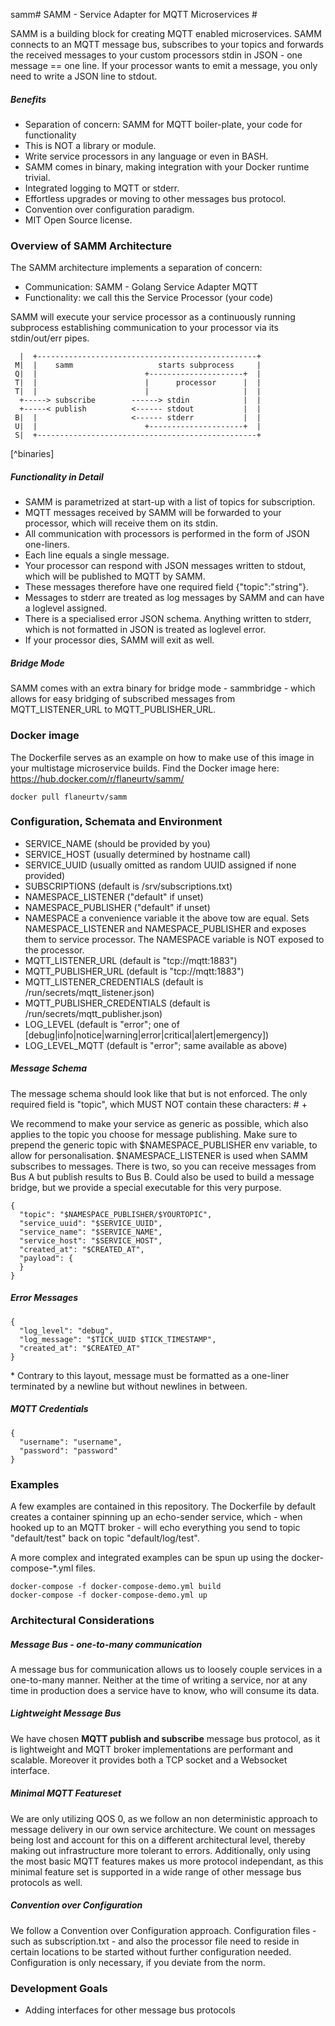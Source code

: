 samm# SAMM - Service Adapter for MQTT Microservices #

SAMM is a building block for creating MQTT enabled microservices. SAMM connects to an MQTT message bus, subscribes to your topics and forwards the received messages to your custom processors stdin in JSON - one message == one line. If your processor wants to emit a message, you only need to write a JSON line to stdout.

##### Benefits #####
* Separation of concern: SAMM for MQTT boiler-plate, your code for functionality
* This is NOT a library or module.
* Write service processors in any language or even in BASH.
* SAMM comes in binary, making integration with your Docker runtime trivial.
* Integrated logging to MQTT or stderr.
* Effortless upgrades or moving to other messages bus protocol.
* Convention over configuration paradigm.
* MIT Open Source license.

### Overview of SAMM Architecture ###
The SAMM architecture implements a separation of concern:
* Communication: SAMM - Golang Service Adapter MQTT
* Functionality: we call this the Service Processor (your code)

SAMM will execute your service processor as a continuously running subprocess establishing communication to your processor via its stdin/out/err pipes.
```
  |  +-------------------------------------------------+
 M|  |    samm                   starts subprocess     |
 Q|  |                        +---------------------+  |
 T|  |                        |      processor      |  |
 T|  |                        |                     |  |
  +-----> subscribe        ------> stdin            |  |
  +-----< publish          <------ stdout           |  |
 B|  |                     <------ stderr           |  |
 U|  |                        +---------------------+  |
 S|  +-------------------------------------------------+
```
[^binaries]

##### Functionality in Detail #####
* SAMM is parametrized at start-up with a list of topics for subscription.
* MQTT messages received by SAMM will be forwarded to your processor, which will receive them on its stdin.
* All communication with processors is performed in the form of JSON one-liners.
* Each line equals a single message.
* Your processor can respond with JSON messages written to stdout, which will be published to MQTT by SAMM.
* These messages therefore have one required field {"topic":"string"}.
* Messages to stderr are treated as log messages by SAMM and can have a loglevel assigned.
* There is a specialised error JSON schema. Anything written to stderr, which is not formatted in JSON is treated as loglevel error.
* If your processor dies, SAMM will exit as well.

##### Bridge Mode #####
SAMM comes with an extra binary for bridge mode - sammbridge - which allows for easy bridging of subscribed messages from MQTT_LISTENER_URL to MQTT_PUBLISHER_URL.

### Docker image ###

The Dockerfile serves as an example on how to make use of this image in your multistage microservice builds. Find the Docker image here: https://hub.docker.com/r/flaneurtv/samm/

```
docker pull flaneurtv/samm
```

### Configuration, Schemata and Environment ###
* SERVICE_NAME (should be provided by you)
* SERVICE_HOST (usually determined by hostname call)
* SERVICE_UUID (usually omitted as random UUID assigned if none provided)
* SUBSCRIPTIONS (default is /srv/subscriptions.txt)
* NAMESPACE_LISTENER ("default" if unset)
* NAMESPACE_PUBLISHER ("default" if unset)
* NAMESPACE a convenience variable it the above tow are equal. Sets NAMESPACE_LISTENER and NAMESPACE_PUBLISHER and exposes them to service processor. The NAMESPACE variable is NOT exposed to the processor.
* MQTT_LISTENER_URL (default is "tcp://mqtt:1883")
* MQTT_PUBLISHER_URL (default is "tcp://mqtt:1883")
* MQTT_LISTENER_CREDENTIALS (default is /run/secrets/mqtt_listener.json)
* MQTT_PUBLISHER_CREDENTIALS (default is /run/secrets/mqtt_publisher.json)
* LOG_LEVEL (default is "error"; one of [debug|info|notice|warning|error|critical|alert|emergency])
* LOG_LEVEL_MQTT (default is "error"; same available as above)

##### Message Schema #####
The message schema should look like that but is not enforced. The only required field is "topic", which MUST NOT contain these characters: # +

We recommend to make your service as generic as possible, which also applies to the topic you choose for message publishing. Make sure to prepend the generic topic with $NAMESPACE_PUBLISHER env variable, to allow for personalisation. $NAMESPACE_LISTENER is used when SAMM subscribes to messages. There is two, so you can receive messages from Bus A but publish results to Bus B. Could also be used to build a message bridge, but we provide a special executable for this very purpose.
```
{
  "topic": "$NAMESPACE_PUBLISHER/$YOURTOPIC",
  "service_uuid": "$SERVICE_UUID",
  "service_name": "$SERVICE_NAME",
  "service_host": "$SERVICE_HOST",
  "created_at": "$CREATED_AT",
  "payload": {
  }
}
```

##### Error Messages #####
```
{
  "log_level": "debug",
  "log_message": "$TICK_UUID $TICK_TIMESTAMP",
  "created_at": "$CREATED_AT"
}
```
\* Contrary to this layout, message must be formatted as a one-liner terminated by a newline but without newlines in between.

##### MQTT Credentials #####
```
{
  "username": "username",
  "password": "password"
}
```

### Examples ###

A few examples are contained in this repository. The Dockerfile by default creates a container spinning up an echo-sender service, which - when hooked up to an MQTT broker - will echo everything you send to topic "default/test" back on topic "default/log/test".

A more complex and integrated examples can be spun up using the docker-compose-*.yml files.

```
docker-compose -f docker-compose-demo.yml build
docker-compose -f docker-compose-demo.yml up
```

### Architectural Considerations ##
##### Message Bus - one-to-many communication #####
A message bus for communication allows us to loosely couple services in a one-to-many manner. Neither at the time of writing a service, nor at any time in production does a service have to know, who will consume its data.

##### Lightweight Message Bus #####
We have chosen **MQTT publish and subscribe** message bus protocol, as it is lightweight and MQTT broker implementations are performant and scalable. Moreover it provides both a TCP socket and a Websocket interface.

##### Minimal MQTT Featureset ####
We are only utilizing QOS 0, as we follow an non deterministic approach to message delivery in our own service architecture. We count on messages being lost and account for this on a different architectural level, thereby making out infrastructure more tolerant to errors. Additionally, only using the most basic MQTT features makes us more protocol independant, as this minimal feature set is supported in a wide range of other message bus protocols as well.

##### Convention over Configuration #####
We follow a Convention over Configuration approach. Configuration files - such as subscription.txt - and also the processor file need to reside in certain locations to be started without further configuration needed. Configuration is only necessary, if you deviate from the norm.

### Development Goals ###
* Adding interfaces for other message bus protocols

